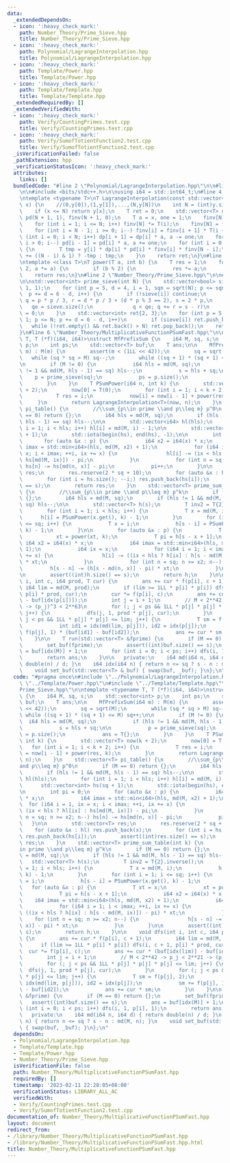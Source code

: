 ```yaml
---
data:
  _extendedDependsOn:
  - icon: ':heavy_check_mark:'
    path: Number_Theory/Prime_Sieve.hpp
    title: Number_Theory/Prime_Sieve.hpp
  - icon: ':heavy_check_mark:'
    path: Polynomial/LagrangeInterpolation.hpp
    title: Polynomial/LagrangeInterpolation.hpp
  - icon: ':heavy_check_mark:'
    path: Template/Power.hpp
    title: Template/Power.hpp
  - icon: ':heavy_check_mark:'
    path: Template/Template.hpp
    title: Template/Template.hpp
  _extendedRequiredBy: []
  _extendedVerifiedWith:
  - icon: ':heavy_check_mark:'
    path: Verify/CountingPrimes.test.cpp
    title: Verify/CountingPrimes.test.cpp
  - icon: ':heavy_check_mark:'
    path: Verify/SumofTotientFunction2.test.cpp
    title: Verify/SumofTotientFunction2.test.cpp
  _isVerificationFailed: false
  _pathExtension: hpp
  _verificationStatusIcon: ':heavy_check_mark:'
  attributes:
    links: []
  bundledCode: "#line 2 \"Polynomial/LagrangeInterpolation.hpp\"\n\n#line 2 \"Template/Template.hpp\"\
    \n\n#include <bits/stdc++.h>\n\nusing i64 = std::int64_t;\n#line 4 \"Polynomial/LagrangeInterpolation.hpp\"\
    \ntemplate <typename T>\nT LagrangeInterpolation(const std::vector<T> &y, i64\
    \ x) {\n    //(0,y[0]),(1,y[1]),...,(N,y[N])\n    int N = (int)y.size() - 1;\n\
    \    if (x <= N) return y[x];\n    T ret = 0;\n    std::vector<T> dp(N + 1, 1),\
    \ pd(N + 1, 1), finv(N + 1, 0);\n    T a = x, one = 1;\n    finv[N] = T(1);\n\
    \    for (int i = 1; i <= N; i++) finv[N] *= T(i);\n    finv[N] = finv[N].inverse();\n\
    \    for (int i = N - 1; i >= 0; i--) finv[i] = finv[i + 1] * T(i + 1);\n    for\
    \ (int i = 0; i < N; i++) dp[i + 1] = dp[i] * a, a -= one;\n    for (int i = N;\
    \ i > 0; i--) pd[i - 1] = pd[i] * a, a += one;\n    for (int i = 0; i <= N; i++)\
    \ {\n        T tmp = y[i] * dp[i] * pd[i] * finv[i] * finv[N - i];\n        ret\
    \ += ((N - i) & 1) ? -tmp : tmp;\n    }\n    return ret;\n}\n#line 1 \"Template/Power.hpp\"\
    \ntemplate <class T>\nT power(T a, int b) {\n    T res = 1;\n    for (; b; b /=\
    \ 2, a *= a) {\n        if (b % 2) {\n            res *= a;\n        }\n    }\n\
    \    return res;\n}\n#line 2 \"Number_Theory/Prime_Sieve.hpp\"\n\n#line 4 \"Number_Theory/Prime_Sieve.hpp\"\
    \n\nstd::vector<int> prime_sieve(int N) {\n    std::vector<bool> sieve(N / 3 +\
    \ 1, 1);\n    for (int p = 5, d = 4, i = 1, sqn = sqrt(N); p <= sqn;\n       \
    \  p += d = 6 - d, i++) {\n        if (!sieve[i]) continue;\n        for (int\
    \ q = p * p / 3, r = d * p / 3 + (d * p % 3 == 2), s = 2 * p,\n              \
    \   qe = sieve.size();\n             q < qe; q += r = s - r)\n            sieve[q]\
    \ = 0;\n    }\n    std::vector<int> ret{2, 3};\n    for (int p = 5, d = 4, i =\
    \ 1; p <= N; p += d = 6 - d, i++)\n        if (sieve[i]) ret.push_back(p);\n \
    \   while (!ret.empty() && ret.back() > N) ret.pop_back();\n    return ret;\n\
    }\n#line 6 \"Number_Theory/MultiplicativeFunctionPSumFast.hpp\"\n\ntemplate <typename\
    \ T, T (*f)(i64, i64)>\nstruct MfPrefixSum {\n    i64 M, sq, s;\n    std::vector<int>\
    \ p;\n    int ps;\n    std::vector<T> buf;\n    T ans;\n\n    MfPrefixSum(i64\
    \ m) : M(m) {\n        assert(m < (1LL << 42));\n        sq = sqrt(M);\n     \
    \   while (sq * sq > M) sq--;\n        while ((sq + 1) * (sq + 1) <= M) sq++;\n\
    \n        if (M != 0) {\n            i64 hls = md(M, sq);\n            if (hls\
    \ != 1 && md(M, hls - 1) == sq) hls--;\n            s = hls + sq;\n\n        \
    \    p = prime_sieve(sq);\n            ps = p.size();\n            ans = T{};\n\
    \        }\n    }\n    T PSumPower(i64 n, int k) {\n        std::vector<T> now(k\
    \ + 2);\n        now[0] = T(0);\n        for (int i = 1; i < k + 2; i++) {\n \
    \           T res = i;\n            now[i] = now[i - 1] + power(res, k);\n   \
    \     }\n        return LagrangeInterpolation<T>(now, n);\n    }\n    std::vector<T>\
    \ pi_table() {\n        //\\sum_{p\\in prime \\and p\\leq m} p^0\n        if (M\
    \ == 0) return {};\n        i64 hls = md(M, sq);\n        if (hls != 1 && md(M,\
    \ hls - 1) == sq) hls--;\n\n        std::vector<i64> hl(hls);\n        for (int\
    \ i = 1; i < hls; i++) hl[i] = md(M, i) - 1;\n\n        std::vector<int> hs(sq\
    \ + 1);\n        std::iota(begin(hs), end(hs), -1);\n\n        int pi = 0;\n \
    \       for (auto &x : p) {\n            i64 x2 = i64(x) * x;\n            i64\
    \ imax = std::min<i64>(hls, md(M, x2) + 1);\n            for (i64 i = 1, ix =\
    \ x; i < imax; ++i, ix += x) {\n                hl[i] -= (ix < hls ? hl[ix] :\
    \ hs[md(M, ix)]) - pi;\n            }\n            for (int n = sq; n >= x2; n--)\
    \ hs[n] -= hs[md(n, x)] - pi;\n            pi++;\n        }\n\n        std::vector<T>\
    \ res;\n        res.reserve(2 * sq + 10);\n        for (auto &x : hl) res.push_back(x);\n\
    \        for (int i = hs.size(); --i;) res.push_back(hs[i]);\n        assert((int)res.size()\
    \ == s);\n        return res;\n    }\n    std::vector<T> prime_sum_table(int k)\
    \ {\n        //\\sum_{p\\in prime \\and p\\leq m} p^k\n        if (M == 0) return\
    \ {};\n        i64 hls = md(M, sq);\n        if (hls != 1 && md(M, hls - 1) ==\
    \ sq) hls--;\n\n        std::vector<T> h(s);\n        T inv2 = T{2}.inverse();\n\
    \        for (int i = 1; i < hls; i++) {\n            T x = md(M, i);\n      \
    \      h[i] = PSumPower(x.get(), k) - 1;\n        }\n        for (int i = 1; i\
    \ <= sq; i++) {\n            T x = i;\n            h[s - i] = PSumPower(x.get(),\
    \ k) - 1;\n        }\n\n        for (auto &x : p) {\n            T xt = x;\n \
    \           xt = power(xt, k);\n            T pi = h[s - x + 1];\n           \
    \ i64 x2 = i64(x) * x;\n            i64 imax = std::min<i64>(hls, md(M, x2) +\
    \ 1);\n            i64 ix = x;\n            for (i64 i = 1; i < imax; ++i, ix\
    \ += x) {\n                h[i] -= ((ix < hls ? h[ix] : h[s - md(M, ix)]) - pi)\
    \ * xt;\n            }\n            for (int n = sq; n >= x2; n--) {\n       \
    \         h[s - n] -= (h[s - md(n, x)] - pi) * xt;\n            }\n        }\n\
    \n        assert((int)h.size() == s);\n        return h;\n    }\n\n    void dfs(int\
    \ i, int c, i64 prod, T cur) {\n        ans += cur * f(p[i], c + 1);\n       \
    \ i64 lim = md(M, prod);\n        if (lim >= 1LL * p[i] * p[i]) dfs(i, c + 1,\
    \ p[i] * prod, cur);\n        cur *= f(p[i], c);\n        ans += cur * (buf[idx(lim)]\
    \ - buf[idx(p[i])]);\n        int j = i + 1;\n        // M < 2**42 -> p_j < 2**21\
    \ -> (p_j)^3 < 2**63\n        for (; j < ps && 1LL * p[j] * p[j] * p[j] <= lim;\
    \ j++) {\n            dfs(j, 1, prod * p[j], cur);\n        }\n        for (;\
    \ j < ps && 1LL * p[j] * p[j] <= lim; j++) {\n            T sm = f(p[j], 2);\n\
    \            int id1 = idx(md(lim, p[j])), id2 = idx(p[j]);\n            sm +=\
    \ f(p[j], 1) * (buf[id1] - buf[id2]);\n            ans += cur * sm;\n        }\n\
    \    }\n\n    T run(std::vector<T> &fprime) {\n        if (M == 0) return {};\n\
    \        set_buf(fprime);\n        assert((int)buf.size() == s);\n        ans\
    \ = buf[idx(M)] + 1;\n        for (int i = 0; i < ps; i++) dfs(i, 1, p[i], 1);\n\
    \        return ans;\n    }\n\n   private:\n    i64 md(i64 n, i64 d) { return\
    \ double(n) / d; }\n    i64 idx(i64 n) { return n <= sq ? s - n : md(M, n); }\n\
    \    void set_buf(std::vector<T> &_buf) { swap(buf, _buf); }\n};\n"
  code: "#pragma once\n#include \"../Polynomial/LagrangeInterpolation.hpp\"\n#include\
    \ \"../Template/Power.hpp\"\n#include \"../Template/Template.hpp\"\n#include \"\
    Prime_Sieve.hpp\"\n\ntemplate <typename T, T (*f)(i64, i64)>\nstruct MfPrefixSum\
    \ {\n    i64 M, sq, s;\n    std::vector<int> p;\n    int ps;\n    std::vector<T>\
    \ buf;\n    T ans;\n\n    MfPrefixSum(i64 m) : M(m) {\n        assert(m < (1LL\
    \ << 42));\n        sq = sqrt(M);\n        while (sq * sq > M) sq--;\n       \
    \ while ((sq + 1) * (sq + 1) <= M) sq++;\n\n        if (M != 0) {\n          \
    \  i64 hls = md(M, sq);\n            if (hls != 1 && md(M, hls - 1) == sq) hls--;\n\
    \            s = hls + sq;\n\n            p = prime_sieve(sq);\n            ps\
    \ = p.size();\n            ans = T{};\n        }\n    }\n    T PSumPower(i64 n,\
    \ int k) {\n        std::vector<T> now(k + 2);\n        now[0] = T(0);\n     \
    \   for (int i = 1; i < k + 2; i++) {\n            T res = i;\n            now[i]\
    \ = now[i - 1] + power(res, k);\n        }\n        return LagrangeInterpolation<T>(now,\
    \ n);\n    }\n    std::vector<T> pi_table() {\n        //\\sum_{p\\in prime \\\
    and p\\leq m} p^0\n        if (M == 0) return {};\n        i64 hls = md(M, sq);\n\
    \        if (hls != 1 && md(M, hls - 1) == sq) hls--;\n\n        std::vector<i64>\
    \ hl(hls);\n        for (int i = 1; i < hls; i++) hl[i] = md(M, i) - 1;\n\n  \
    \      std::vector<int> hs(sq + 1);\n        std::iota(begin(hs), end(hs), -1);\n\
    \n        int pi = 0;\n        for (auto &x : p) {\n            i64 x2 = i64(x)\
    \ * x;\n            i64 imax = std::min<i64>(hls, md(M, x2) + 1);\n          \
    \  for (i64 i = 1, ix = x; i < imax; ++i, ix += x) {\n                hl[i] -=\
    \ (ix < hls ? hl[ix] : hs[md(M, ix)]) - pi;\n            }\n            for (int\
    \ n = sq; n >= x2; n--) hs[n] -= hs[md(n, x)] - pi;\n            pi++;\n     \
    \   }\n\n        std::vector<T> res;\n        res.reserve(2 * sq + 10);\n    \
    \    for (auto &x : hl) res.push_back(x);\n        for (int i = hs.size(); --i;)\
    \ res.push_back(hs[i]);\n        assert((int)res.size() == s);\n        return\
    \ res;\n    }\n    std::vector<T> prime_sum_table(int k) {\n        //\\sum_{p\\\
    in prime \\and p\\leq m} p^k\n        if (M == 0) return {};\n        i64 hls\
    \ = md(M, sq);\n        if (hls != 1 && md(M, hls - 1) == sq) hls--;\n\n     \
    \   std::vector<T> h(s);\n        T inv2 = T{2}.inverse();\n        for (int i\
    \ = 1; i < hls; i++) {\n            T x = md(M, i);\n            h[i] = PSumPower(x.get(),\
    \ k) - 1;\n        }\n        for (int i = 1; i <= sq; i++) {\n            T x\
    \ = i;\n            h[s - i] = PSumPower(x.get(), k) - 1;\n        }\n\n     \
    \   for (auto &x : p) {\n            T xt = x;\n            xt = power(xt, k);\n\
    \            T pi = h[s - x + 1];\n            i64 x2 = i64(x) * x;\n        \
    \    i64 imax = std::min<i64>(hls, md(M, x2) + 1);\n            i64 ix = x;\n\
    \            for (i64 i = 1; i < imax; ++i, ix += x) {\n                h[i] -=\
    \ ((ix < hls ? h[ix] : h[s - md(M, ix)]) - pi) * xt;\n            }\n        \
    \    for (int n = sq; n >= x2; n--) {\n                h[s - n] -= (h[s - md(n,\
    \ x)] - pi) * xt;\n            }\n        }\n\n        assert((int)h.size() ==\
    \ s);\n        return h;\n    }\n\n    void dfs(int i, int c, i64 prod, T cur)\
    \ {\n        ans += cur * f(p[i], c + 1);\n        i64 lim = md(M, prod);\n  \
    \      if (lim >= 1LL * p[i] * p[i]) dfs(i, c + 1, p[i] * prod, cur);\n      \
    \  cur *= f(p[i], c);\n        ans += cur * (buf[idx(lim)] - buf[idx(p[i])]);\n\
    \        int j = i + 1;\n        // M < 2**42 -> p_j < 2**21 -> (p_j)^3 < 2**63\n\
    \        for (; j < ps && 1LL * p[j] * p[j] * p[j] <= lim; j++) {\n          \
    \  dfs(j, 1, prod * p[j], cur);\n        }\n        for (; j < ps && 1LL * p[j]\
    \ * p[j] <= lim; j++) {\n            T sm = f(p[j], 2);\n            int id1 =\
    \ idx(md(lim, p[j])), id2 = idx(p[j]);\n            sm += f(p[j], 1) * (buf[id1]\
    \ - buf[id2]);\n            ans += cur * sm;\n        }\n    }\n\n    T run(std::vector<T>\
    \ &fprime) {\n        if (M == 0) return {};\n        set_buf(fprime);\n     \
    \   assert((int)buf.size() == s);\n        ans = buf[idx(M)] + 1;\n        for\
    \ (int i = 0; i < ps; i++) dfs(i, 1, p[i], 1);\n        return ans;\n    }\n\n\
    \   private:\n    i64 md(i64 n, i64 d) { return double(n) / d; }\n    i64 idx(i64\
    \ n) { return n <= sq ? s - n : md(M, n); }\n    void set_buf(std::vector<T> &_buf)\
    \ { swap(buf, _buf); }\n};\n"
  dependsOn:
  - Polynomial/LagrangeInterpolation.hpp
  - Template/Template.hpp
  - Template/Power.hpp
  - Number_Theory/Prime_Sieve.hpp
  isVerificationFile: false
  path: Number_Theory/MultiplicativeFunctionPSumFast.hpp
  requiredBy: []
  timestamp: '2023-02-11 22:28:05+08:00'
  verificationStatus: LIBRARY_ALL_AC
  verifiedWith:
  - Verify/CountingPrimes.test.cpp
  - Verify/SumofTotientFunction2.test.cpp
documentation_of: Number_Theory/MultiplicativeFunctionPSumFast.hpp
layout: document
redirect_from:
- /library/Number_Theory/MultiplicativeFunctionPSumFast.hpp
- /library/Number_Theory/MultiplicativeFunctionPSumFast.hpp.html
title: Number_Theory/MultiplicativeFunctionPSumFast.hpp
---
```

